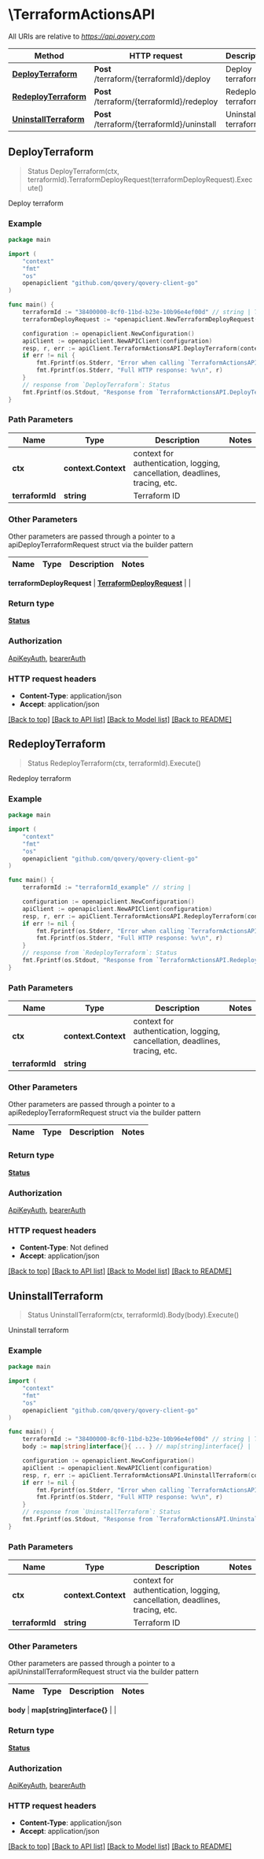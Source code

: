 # \TerraformActionsAPI

All URIs are relative to *https://api.qovery.com*

Method | HTTP request | Description
------------- | ------------- | -------------
[**DeployTerraform**](TerraformActionsAPI.md#DeployTerraform) | **Post** /terraform/{terraformId}/deploy | Deploy terraform
[**RedeployTerraform**](TerraformActionsAPI.md#RedeployTerraform) | **Post** /terraform/{terraformId}/redeploy | Redeploy terraform
[**UninstallTerraform**](TerraformActionsAPI.md#UninstallTerraform) | **Post** /terraform/{terraformId}/uninstall | Uninstall terraform



## DeployTerraform

> Status DeployTerraform(ctx, terraformId).TerraformDeployRequest(terraformDeployRequest).Execute()

Deploy terraform



### Example

```go
package main

import (
	"context"
	"fmt"
	"os"
	openapiclient "github.com/qovery/qovery-client-go"
)

func main() {
	terraformId := "38400000-8cf0-11bd-b23e-10b96e4ef00d" // string | Terraform ID
	terraformDeployRequest := *openapiclient.NewTerraformDeployRequest() // TerraformDeployRequest |  (optional)

	configuration := openapiclient.NewConfiguration()
	apiClient := openapiclient.NewAPIClient(configuration)
	resp, r, err := apiClient.TerraformActionsAPI.DeployTerraform(context.Background(), terraformId).TerraformDeployRequest(terraformDeployRequest).Execute()
	if err != nil {
		fmt.Fprintf(os.Stderr, "Error when calling `TerraformActionsAPI.DeployTerraform``: %v\n", err)
		fmt.Fprintf(os.Stderr, "Full HTTP response: %v\n", r)
	}
	// response from `DeployTerraform`: Status
	fmt.Fprintf(os.Stdout, "Response from `TerraformActionsAPI.DeployTerraform`: %v\n", resp)
}
```

### Path Parameters


Name | Type | Description  | Notes
------------- | ------------- | ------------- | -------------
**ctx** | **context.Context** | context for authentication, logging, cancellation, deadlines, tracing, etc.
**terraformId** | **string** | Terraform ID | 

### Other Parameters

Other parameters are passed through a pointer to a apiDeployTerraformRequest struct via the builder pattern


Name | Type | Description  | Notes
------------- | ------------- | ------------- | -------------

 **terraformDeployRequest** | [**TerraformDeployRequest**](TerraformDeployRequest.md) |  | 

### Return type

[**Status**](Status.md)

### Authorization

[ApiKeyAuth](../README.md#ApiKeyAuth), [bearerAuth](../README.md#bearerAuth)

### HTTP request headers

- **Content-Type**: application/json
- **Accept**: application/json

[[Back to top]](#) [[Back to API list]](../README.md#documentation-for-api-endpoints)
[[Back to Model list]](../README.md#documentation-for-models)
[[Back to README]](../README.md)


## RedeployTerraform

> Status RedeployTerraform(ctx, terraformId).Execute()

Redeploy terraform

### Example

```go
package main

import (
	"context"
	"fmt"
	"os"
	openapiclient "github.com/qovery/qovery-client-go"
)

func main() {
	terraformId := "terraformId_example" // string | 

	configuration := openapiclient.NewConfiguration()
	apiClient := openapiclient.NewAPIClient(configuration)
	resp, r, err := apiClient.TerraformActionsAPI.RedeployTerraform(context.Background(), terraformId).Execute()
	if err != nil {
		fmt.Fprintf(os.Stderr, "Error when calling `TerraformActionsAPI.RedeployTerraform``: %v\n", err)
		fmt.Fprintf(os.Stderr, "Full HTTP response: %v\n", r)
	}
	// response from `RedeployTerraform`: Status
	fmt.Fprintf(os.Stdout, "Response from `TerraformActionsAPI.RedeployTerraform`: %v\n", resp)
}
```

### Path Parameters


Name | Type | Description  | Notes
------------- | ------------- | ------------- | -------------
**ctx** | **context.Context** | context for authentication, logging, cancellation, deadlines, tracing, etc.
**terraformId** | **string** |  | 

### Other Parameters

Other parameters are passed through a pointer to a apiRedeployTerraformRequest struct via the builder pattern


Name | Type | Description  | Notes
------------- | ------------- | ------------- | -------------


### Return type

[**Status**](Status.md)

### Authorization

[ApiKeyAuth](../README.md#ApiKeyAuth), [bearerAuth](../README.md#bearerAuth)

### HTTP request headers

- **Content-Type**: Not defined
- **Accept**: application/json

[[Back to top]](#) [[Back to API list]](../README.md#documentation-for-api-endpoints)
[[Back to Model list]](../README.md#documentation-for-models)
[[Back to README]](../README.md)


## UninstallTerraform

> Status UninstallTerraform(ctx, terraformId).Body(body).Execute()

Uninstall terraform



### Example

```go
package main

import (
	"context"
	"fmt"
	"os"
	openapiclient "github.com/qovery/qovery-client-go"
)

func main() {
	terraformId := "38400000-8cf0-11bd-b23e-10b96e4ef00d" // string | Terraform ID
	body := map[string]interface{}{ ... } // map[string]interface{} |  (optional)

	configuration := openapiclient.NewConfiguration()
	apiClient := openapiclient.NewAPIClient(configuration)
	resp, r, err := apiClient.TerraformActionsAPI.UninstallTerraform(context.Background(), terraformId).Body(body).Execute()
	if err != nil {
		fmt.Fprintf(os.Stderr, "Error when calling `TerraformActionsAPI.UninstallTerraform``: %v\n", err)
		fmt.Fprintf(os.Stderr, "Full HTTP response: %v\n", r)
	}
	// response from `UninstallTerraform`: Status
	fmt.Fprintf(os.Stdout, "Response from `TerraformActionsAPI.UninstallTerraform`: %v\n", resp)
}
```

### Path Parameters


Name | Type | Description  | Notes
------------- | ------------- | ------------- | -------------
**ctx** | **context.Context** | context for authentication, logging, cancellation, deadlines, tracing, etc.
**terraformId** | **string** | Terraform ID | 

### Other Parameters

Other parameters are passed through a pointer to a apiUninstallTerraformRequest struct via the builder pattern


Name | Type | Description  | Notes
------------- | ------------- | ------------- | -------------

 **body** | **map[string]interface{}** |  | 

### Return type

[**Status**](Status.md)

### Authorization

[ApiKeyAuth](../README.md#ApiKeyAuth), [bearerAuth](../README.md#bearerAuth)

### HTTP request headers

- **Content-Type**: application/json
- **Accept**: application/json

[[Back to top]](#) [[Back to API list]](../README.md#documentation-for-api-endpoints)
[[Back to Model list]](../README.md#documentation-for-models)
[[Back to README]](../README.md)

